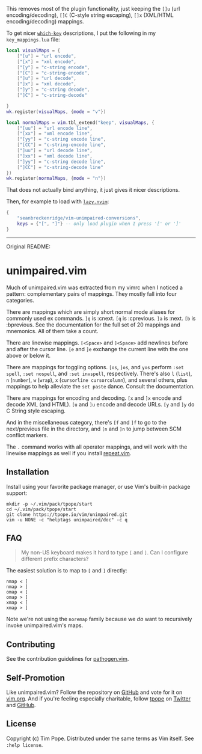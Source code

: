 This removes most of the plugin functionality, just keeping the
`[]u` (url encoding/decoding), `[]C` (C-style string escaping),
`[]x` (XML/HTML encoding/decoding) mappings.

To get nicer [`which-key`](https://github.com/folke/which-key.nvim) descriptions,
I put the following in my `key_mappings.lua` file:

```lua
local visualMaps = {
    ["[u"] = "url encode",
    ["[x"] = "xml encode",
    ["[y"] = "c-string encode",
    ["[C"] = "c-string-encode",
    ["]u"] = "url decode",
    ["]x"] = "xml decode",
    ["]y"] = "c-string decode",
    ["]C"] = "c-string-decode"

}
wk.register(visualMaps, {mode = "v"})

local normalMaps = vim.tbl_extend("keep", visualMaps, {
    ["[uu"] = "url encode line",
    ["[xx"] = "xml encode line",
    ["[yy"] = "c-string encode line",
    ["[CC"] = "c-string-encode line",
    ["]uu"] = "url decode line",
    ["]xx"] = "xml decode line",
    ["]yy"] = "c-string decode line",
    ["]CC"] = "c-string-decode line"
})
wk.register(normalMaps, {mode = "n"})
```

That does not actually bind anything, it just gives it
nicer descriptions.

Then, for example to load with [`lazy.nvim`](https://github.com/folke/lazy.nvim):

```lua
{
    "seanbreckenridge/vim-unimpaired-conversions",
    keys = {"[", "]"} -- only load plugin when I press '[' or ']'
}
```

---

Original README:

# unimpaired.vim

Much of unimpaired.vim was extracted from my vimrc when I noticed a
pattern: complementary pairs of mappings.  They mostly fall into four
categories.

There are mappings which are simply short normal mode aliases for
commonly used ex commands. `]q` is :cnext. `[q` is :cprevious. `]a` is
:next.  `[b` is :bprevious.  See the documentation for the full set of
20 mappings and mnemonics.  All of them take a count.

There are linewise mappings. `[<Space>` and `]<Space>` add newlines
before and after the cursor line. `[e` and `]e` exchange the current
line with the one above or below it.

There are mappings for toggling options. `[os`, `]os`, and `yos` perform
`:set spell`, `:set nospell`, and `:set invspell`, respectively.  There's also
`l` (`list`), `n` (`number`), `w` (`wrap`), `x` (`cursorline cursorcolumn`),
and several others, plus mappings to help alleviate the `set paste` dance.
Consult the documentation.

There are mappings for encoding and decoding. `[x` and `]x` encode and
decode XML (and HTML). `[u` and `]u` encode and decode URLs. `[y` and
`]y` do C String style escaping.

And in the miscellaneous category, there's `[f` and `]f` to go to the
next/previous file in the directory, and `[n` and `]n` to jump between
SCM conflict markers.

The `.` command works with all operator mappings, and will work with the
linewise mappings as well if you install
[repeat.vim](https://github.com/tpope/vim-repeat).

## Installation

Install using your favorite package manager, or use Vim's built-in package
support:

    mkdir -p ~/.vim/pack/tpope/start
    cd ~/.vim/pack/tpope/start
    git clone https://tpope.io/vim/unimpaired.git
    vim -u NONE -c "helptags unimpaired/doc" -c q

## FAQ

> My non-US keyboard makes it hard to type `[` and `]`.  Can I configure
> different prefix characters?

The easiest solution is to map to `[` and `]` directly:

    nmap < [
    nmap > ]
    omap < [
    omap > ]
    xmap < [
    xmap > ]

Note we're not using the `noremap` family because we *do* want to recursively
invoke unimpaired.vim's maps.

## Contributing

See the contribution guidelines for
[pathogen.vim](https://github.com/tpope/vim-pathogen#readme).

## Self-Promotion

Like unimpaired.vim? Follow the repository on
[GitHub](https://github.com/tpope/vim-unimpaired) and vote for it on
[vim.org](http://www.vim.org/scripts/script.php?script_id=1590).  And if
you're feeling especially charitable, follow [tpope](http://tpo.pe/) on
[Twitter](http://twitter.com/tpope) and
[GitHub](https://github.com/tpope).

## License

Copyright (c) Tim Pope.  Distributed under the same terms as Vim itself.
See `:help license`.
